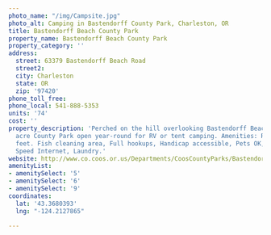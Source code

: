 ```yaml
---
photo_name: "/img/Campsite.jpg"
photo_alt: Camping in Bastendorff County Park, Charleston, OR
title: Bastendorff Beach County Park
property_name: Bastendorff Beach County Park
property_category: ''
address:
  street: 63379 Bastendorff Beach Road
  street2: 
  city: Charleston
  state: OR
  zip: '97420'
phone_toll_free: 
phone_local: 541-888-5353
units: '74'
cost: ''
property_description: 'Perched on the hill overlooking Bastendorff Beach is the 89
  acre County Park open year-round for RV or tent camping. Amenities: RV’s up to 45
  feet. Fish cleaning area, Full hookups, Handicap accessible, Pets OK, Cable, High
  Speed Internet, Laundry.'
website: http://www.co.coos.or.us/Departments/CoosCountyParks/Bastendorff.aspx
amenityList:
- amenitySelect: '5'
- amenitySelect: '6'
- amenitySelect: '9'
coordinates:
  lat: '43.3680393'
  lng: "-124.2127865"

---
```

